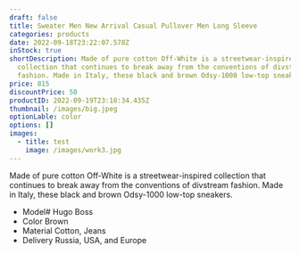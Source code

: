 ```yaml
---
draft: false
title: Sweater Men New Arrival Casual Pullover Men Long Sleeve
categories: products
date: 2022-09-18T23:22:07.578Z
inStock: true
shortDescription: Made of pure cotton Off-White is a streetwear-inspired
  collection that continues to break away from the conventions of divstream
  fashion. Made in Italy, these black and brown Odsy-1000 low-top sneakers.
price: 815
discountPrice: 50
productID: 2022-09-19T23:18:34.435Z
thumbnail: /images/big.jpeg
optionLable: color
options: []
images:
  - title: test
    image: /images/work3.jpg
---
```

Made of pure cotton Off-White is a streetwear-inspired collection that continues to break away from the conventions of divstream fashion. Made in Italy, these black and brown Odsy-1000 low-top sneakers.

* Model# Hugo Boss
* Color Brown
* Material Cotton, Jeans
* Delivery Russia, USA, and Europe